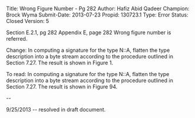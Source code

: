Title:       Wrong Figure Number - Pg 282
Author:      Hafiz Abid Qadeer
Champion:    Brock Wyma
Submit-Date: 2013-07-23
Propid:      130723.1
Type:        Error
Status:      Closed
Version:     5

Section E.2.1, pg 282
Appendix E, page 282
Wrong figure number is referred.

Change:
In computing a signature for the type N::A, flatten the type description into a byte stream
according to the procedure outlined in Section 7.27. The result is shown in Figure 1.


To read:
In computing a signature for the type N::A, flatten the type description into a byte stream
according to the procedure outlined in Section 7.27. The result is shown in Figure 94.

--

9/25/2013 -- resolved in draft document.
